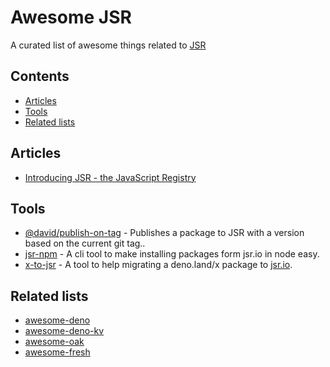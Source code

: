 # Awesome JSR

A curated list of awesome things related to [JSR](https://jsr.io/)

## Contents

- [Articles](#articles)
- [Tools](#tools)
- [Related lists](#related-lists)

## Articles

- [Introducing JSR - the JavaScript Registry](https://deno.com/blog/jsr_open_beta)

## Tools

- [@david/publish-on-tag](https://github.com/dsherret/jsr-publish-on-tag) - Publishes a package to JSR with a version based on the current git tag..
- [jsr-npm](https://github.com/jsr-io/jsr-npm) - A cli tool to make installing packages form jsr.io in node easy.
- [x-to-jsr](https://github.com/denoland/x-to-jsr) - A tool to help migrating a deno.land/x package to [jsr.io](https://jsr.io/).

## Related lists

- [awesome-deno](https://github.com/denolib/awesome-deno)
- [awesome-deno-kv](https://github.com/hashrock/awesome-deno-kv)
- [awesome-oak](https://github.com/oakserver/awesome-oak)
- [awesome-fresh](https://github.com/uki00a/awesome-fresh)

